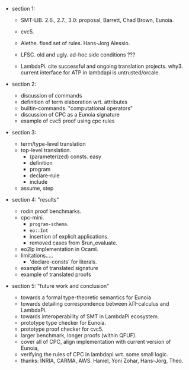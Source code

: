 - section 1:
  - SMT-LIB. 2.6., 2.7.,
    3.0: proposal, Barrett, Chad Brown,
    Eunoia.



  - cvc5.
  - Alethe.
      fixed set of rules.
      Hans-Jorg
      Alessio.
  - LFSC.
      old and ugly.
      ad-hoc side conditions ???
  - LambdaPi.
      cite successful and ongoing translation projects.
      why3. current interface for ATP in lambdapi is untrusted/orcale.

- section 2:
  - discussion of commands
  - definition of term elaboration wrt. attributes
  - builtin-commands. "computational operators"
  - discussion of CPC as a Eunoia signature
  - example of cvc5 proof using cpc rules

- section 3:
  - term/type-level translation
  - top-level translation.
    - (parameterized) consts. easy
    - definition
    - program
    - declare-rule
    - include
  - assume, step

- section 4: "results"
  - rodin proof benchmarks.
  - cpc-mini.
    - `program-schema`.
    - `eo::Int`
    - insertion of explicit applications.
    - removed cases from $run_evaluate.
  - eo2lp implementation in Ocaml.
  - limitations.....
    - 'declare-consts' for literals.
  - example of translated signature
  - example of translated proofs

- section 5: "future work and conclusion"
  - towards a formal type-theoretic semantics for Eunoia
  - towards detailing correspondence between λΠ-calculus and LambdaPi.
  - towards interoperability of SMT in LambdaPi ecosystem.
  <!---->
  - prototype type checker for Eunoia.
  - prototype proof checker for cvc5.
  <!---->
  - larger benchmark, longer proofs (within QFUF).
  - cover all of CPC,
    align implementation with current version of Eunoia,
  - verifying the rules of CPC in lambdapi wrt. some small logic.
  <!---->
  - thanks:
      INRIA, CARMA, AWS.
      Haniel, Yoni Zohar, Hans-Jorg, Theo.
<!--

   (* in SMT3 but not Eunoia.
  | Import of string list
  | Open of string
  | DefineSyntax of syntax_rule * syntax_rule list
  | DefineValues of eo_term * eo_term * eo_term
  | DefineModule of ...
  | DeclareInductiveTypes of  ...
  | DefineEnumerationType of  ...
*)

(* in Eunoia but not SMT3
  | DeclareRule of string * eo_var list * assm option * prems option * args option * reqs option * eo_term
  | DeclareConsts of lit_category * eo_term
  | DeclareParamConst of string * eo_var list * eo_term * attr list
  | DeclareOracleFun of string * eo_term list * eo_term * string
  | Include of string
  | Program of string * eo_var list * eo_term list * eo_term * (eo_term * eo_term) list
  | Reference of string * string option

*)-->
